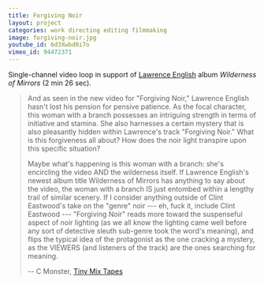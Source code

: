 ```yaml
---
title: Forgiving Noir
layout: project
categories: work directing editing filmmaking
image: forgiving-noir.jpg
youtube_id: 6d3Xwbd0i7o
vimeo_id: 94472371
---
```


Single-channel video loop in support of [Lawrence English][lpe] album
_Wilderness of Mirrors_ (2 min 26 sec).

> And as seen in the new video for "Forgiving Noir," Lawrence English hasn't
> lost his pension for pensive patience. As the focal character, this woman
> with a branch possesses an intriguing strength in terms of initiative and
> stamina.  She also harnesses a certain mystery that is also pleasantly hidden
> within Lawrence's track "Forgiving Noir." What is this forgiveness all about?
> How does the noir light transpire upon this specific situation?
>
> Maybe what's happening is this woman with a branch: she's encircling the
> video AND the wilderness itself. If Lawrence English's newest album title
> Wilderness of Mirrors has anything to say about the video, the woman with a
> branch IS just entombed within a lengthy trail of similar scenery. If I
> consider anything outside of Clint Eastwood's take on the "genre" noir ---
> eh, fuck it, include Clint Eastwood --- "Forgiving Noir" reads more toward
> the suspenseful aspect of noir lighting (as we all know the lighting came
> well before any sort of detective sleuth sub-genre took the word's meaning),
> and flips the typical idea of the protagonist as the one cracking a mystery,
> as the VIEWERS (and listeners of the track) are the ones searching for
> meaning.
>
> -- C Monster, [Tiny Mix Tapes][tmt]

[tmt]: http://www.tinymixtapes.com/chocolate-grinder/premiere-lawrence-english-forgiving-noir
[lpe]: http://www.lawrenceenglish.com
